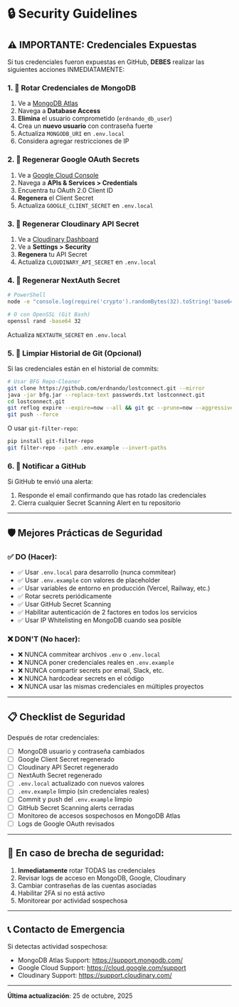 # 🔒 Security Guidelines

## ⚠️ IMPORTANTE: Credenciales Expuestas

Si tus credenciales fueron expuestas en GitHub, **DEBES** realizar las siguientes acciones INMEDIATAMENTE:

### 1. 🔴 Rotar Credenciales de MongoDB

1. Ve a [MongoDB Atlas](https://cloud.mongodb.com/)
2. Navega a **Database Access**
3. **Elimina** el usuario comprometido (`erdnando_db_user`)
4. Crea un **nuevo usuario** con contraseña fuerte
5. Actualiza `MONGODB_URI` en `.env.local`
6. Considera agregar restricciones de IP

### 2. 🔴 Regenerar Google OAuth Secrets

1. Ve a [Google Cloud Console](https://console.cloud.google.com/)
2. Navega a **APIs & Services > Credentials**
3. Encuentra tu OAuth 2.0 Client ID
4. **Regenera** el Client Secret
5. Actualiza `GOOGLE_CLIENT_SECRET` en `.env.local`

### 3. 🔴 Regenerar Cloudinary API Secret

1. Ve a [Cloudinary Dashboard](https://cloudinary.com/console)
2. Ve a **Settings > Security**
3. **Regenera** tu API Secret
4. Actualiza `CLOUDINARY_API_SECRET` en `.env.local`

### 4. 🔴 Regenerar NextAuth Secret

```bash
# PowerShell
node -e "console.log(require('crypto').randomBytes(32).toString('base64'))"

# O con OpenSSL (Git Bash)
openssl rand -base64 32
```

Actualiza `NEXTAUTH_SECRET` en `.env.local`

### 5. 🧹 Limpiar Historial de Git (Opcional)

Si las credenciales están en el historial de commits:

```bash
# Usar BFG Repo-Cleaner
git clone https://github.com/erdnando/lostconnect.git --mirror
java -jar bfg.jar --replace-text passwords.txt lostconnect.git
cd lostconnect.git
git reflog expire --expire=now --all && git gc --prune=now --aggressive
git push --force
```

O usar `git-filter-repo`:

```bash
pip install git-filter-repo
git filter-repo --path .env.example --invert-paths
```

### 6. 📧 Notificar a GitHub

Si GitHub te envió una alerta:
1. Responde el email confirmando que has rotado las credenciales
2. Cierra cualquier Secret Scanning Alert en tu repositorio

---

## 🛡️ Mejores Prácticas de Seguridad

### ✅ DO (Hacer):

- ✅ Usar `.env.local` para desarrollo (nunca commitear)
- ✅ Usar `.env.example` con valores de placeholder
- ✅ Usar variables de entorno en producción (Vercel, Railway, etc.)
- ✅ Rotar secrets periódicamente
- ✅ Usar GitHub Secret Scanning
- ✅ Habilitar autenticación de 2 factores en todos los servicios
- ✅ Usar IP Whitelisting en MongoDB cuando sea posible

### ❌ DON'T (No hacer):

- ❌ NUNCA commitear archivos `.env` o `.env.local`
- ❌ NUNCA poner credenciales reales en `.env.example`
- ❌ NUNCA compartir secrets por email, Slack, etc.
- ❌ NUNCA hardcodear secrets en el código
- ❌ NUNCA usar las mismas credenciales en múltiples proyectos

---

## 📋 Checklist de Seguridad

Después de rotar credenciales:

- [ ] MongoDB usuario y contraseña cambiados
- [ ] Google Client Secret regenerado
- [ ] Cloudinary API Secret regenerado
- [ ] NextAuth Secret regenerado
- [ ] `.env.local` actualizado con nuevos valores
- [ ] `.env.example` limpio (sin credenciales reales)
- [ ] Commit y push del `.env.example` limpio
- [ ] GitHub Secret Scanning alerts cerradas
- [ ] Monitoreo de accesos sospechosos en MongoDB Atlas
- [ ] Logs de Google OAuth revisados

---

## 🚨 En caso de brecha de seguridad:

1. **Inmediatamente** rotar TODAS las credenciales
2. Revisar logs de acceso en MongoDB, Google, Cloudinary
3. Cambiar contraseñas de las cuentas asociadas
4. Habilitar 2FA si no está activo
5. Monitorear por actividad sospechosa

---

## 📞 Contacto de Emergencia

Si detectas actividad sospechosa:
- MongoDB Atlas Support: https://support.mongodb.com/
- Google Cloud Support: https://cloud.google.com/support
- Cloudinary Support: https://support.cloudinary.com/

---

**Última actualización**: 25 de octubre, 2025
